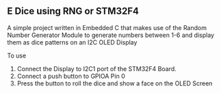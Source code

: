 ﻿## E Dice using RNG or STM32F4
A simple project written in Embedded C that makes use of the Random Number Generator Module to generate numbers between 1-6 and display them as dice patterns on an I2C OLED Display

To use
1. Connect the Display to I2C1 port of the STM32F4 Board.
2. Connect a push button to GPIOA Pin 0
3. Press the button to roll the dice and show a face on    the OLED Screen
